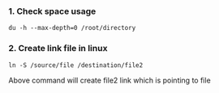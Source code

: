 ### 1. Check space usage
`du -h --max-depth=0 /root/directory`

### 2. Create link file in linux
`ln -S /source/file /destination/file2`

Above command will create file2 link which is pointing to file
